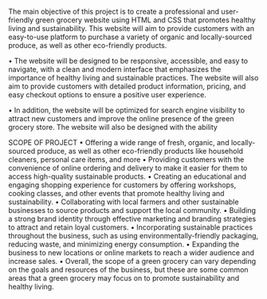 The main objective of this project is to create a professional and user-friendly green grocery website using HTML and CSS that promotes healthy living and sustainability. This website will aim to provide customers with an easy-to-use platform to purchase a variety of organic and locally-sourced produce, as well as other eco-friendly products.

•	The website will be designed to be responsive, accessible, and easy to navigate, with a clean and modern interface that emphasizes the importance of healthy living and sustainable practices. The website will also aim to provide customers with detailed product information, pricing, and easy checkout options to ensure a positive user experience.

•	In addition, the website will be optimized for search engine visibility to attract new customers and improve the online presence of the green grocery store. The website will also be designed with the ability

SCOPE OF PROJECT
•	Offering a wide range of fresh, organic, and locally-sourced produce, as well as other eco-friendly products like household cleaners, personal care items, and more
•	Providing customers with the convenience of online ordering and delivery to make it easier for them to access high-quality sustainable products.
•	Creating an educational and engaging shopping experience for customers by offering workshops, cooking classes, and other events that promote healthy living and sustainability.
•	Collaborating with local farmers and other sustainable businesses to source products and support the local community.
•	Building a strong brand identity through effective marketing and branding strategies to attract and retain loyal customers.
•	Incorporating sustainable practices throughout the business, such as using environmentally-friendly packaging, reducing waste, and minimizing energy consumption.
•	Expanding the business to new locations or online markets to reach a wider audience and increase sales.
•	Overall, the scope of a green grocery can vary depending on the goals and resources of the business, but these are some common areas that a green grocery may focus on to promote sustainability and healthy living.
